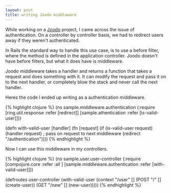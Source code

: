 ```yaml
---
layout: post
title: writing Joodo middleware
---
```

While working on a [Joodo](http://www.joodoweb.com/) project, I came across the issue of authentication.
On a controller by controller basis, we had to redirect users away if they
weren't authenticated.

In Rails the standard way to handle this use case, is to use a before filter,
where the method is defined in the application controller.  Joodo doesn't have
before filters, but what it does have is middleware.

Joodo middleware takes a handler and returns a function that takes a request
and does something with it.  It can modify the request and pass it on to the
next handler, or completely blow the stack and never call the next handler.

Heres the code I ended up writing as a authentication middleware.

{% highlight clojure %}
(ns sample.middleware.authentication
  (:require [ring.util.response :refer [redirect]]
            [sample.athentication :refer [is-valid-user]]))

(defn with-valid-user [handler]
  (fn [request]
    (if (is-valid-user request)
      (handler request) ; pass on request to next middleware
      (redirect "/authentication"))))
{% endhighlight %}

Now I can use this middleware in my controllers.

{% highlight clojure %}
(ns sample.user.user-controller
  (:require [compojure.core :refer :all ]
            [sample.middleware.authentication :refer [with-valid-user]]))

(defroutes user-controller
  (with-valid-user
    (context "/user" []
      (POST "/" [] (create-user))
      (GET "/new" [] (new-user)))))
{% endhighlight %}
